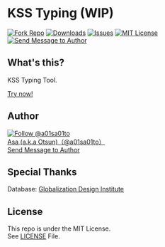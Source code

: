 # KSS Typing (WIP)

[![Fork Repo](https://img.shields.io/github/forks/a01sa01to/KSS-Typing?style=social&maxAge=3600)](https://github.com/a01sa01to/KSS-Typing/fork) [![Downloads](https://img.shields.io/github/downloads/a01sa01to/KSS-Typing/total?maxAge=3600, "Download")](https://github.com/a01sa01to/KSS-Typing/releases) [![Issues](https://img.shields.io/github/issues/a01sa01to/KSS-Typing?maxAge=3600, "Issues")](https://github.com/a01sa01to/KSS-Typing/issues) [![MIT License](https://img.shields.io/github/license/a01sa01to/KSS-Typing?maxAge=3600, "License")](https://github.com/a01sa01to/KSS-Typing/blob/master/LICENSE) [![Send Message to Author](https://img.shields.io/static/v1?style=flat&logo=twitter&label=Message&color=1da1f2&link=https%3A%2F%2Ftwitter.com%2Fmessages%2Fcompose%3Frecipient_id%3D4273512934&link=https%3A%2F%2Ftwitter.com%2Fmessages%2Fcompose%3Frecipient_id%3D4273512934&message=%40a01sa01to&maxAge=3600, "Send Message to Author")](https://twitter.com/messages/compose?recipient_id=4273512934)<br>

## What's this?

KSS Typing Tool.

[Try now!](https://repos.a01sa01to.com/KSS-Typing/)


## Author

[![Follow @a01sa01to](https://img.shields.io/twitter/follow/a01sa01to?label=Follow&style=social&maxAge=3600, "Follow")](https://twitter.com/intent/follow?screen_name=a01sa01to)<br>
[Asa (a.k.a Otsun)（@a01sa01to）](https://twitter.com/a01sa01to)<br>
[Send Message to Author](https://twitter.com/messages/compose?recipient_id=4273512934)

## Special Thanks

Database: [Globalization Design Institute](https://progeigo.org/learning/essential-words-600-plus/)

## License

This repo is under the MIT License.<br>
See [LICENSE](https://github.com/a01sa01to/KSS-Typing/blob/master/LICENSE) File.
